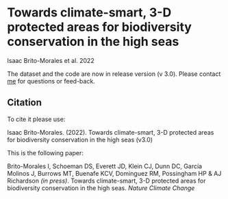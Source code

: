 # Towards climate-smart, 3-D protected areas for biodiversity conservation in the high seas

Isaac Brito-Morales et al. 2022

The dataset and the code are now in release version (v 3.0). Please contact [me](ibritomorales@gmail.com) for questions or feed-back.

## Citation

To cite it please use:

Isaac Brito-Morales. (2022). Towards climate-smart, 3-D protected areas for biodiversity conservation in the high seas (v3.0)

This is the following paper:

Brito-Morales I, Schoeman DS, Everett JD, Klein CJ, Dunn DC, García Molinos J, Burrows MT, Buenafe KCV, Dominguez RM, Possingham HP & AJ Richardson *(in press)*. Towards climate-smart, 3-D protected areas for biodiversity conservation in the high seas. *Nature Climate Change*